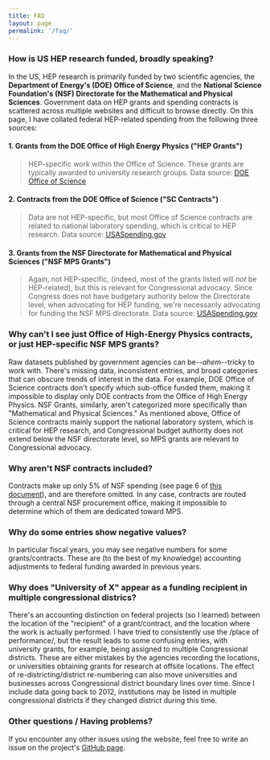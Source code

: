 ```yaml
---
title: FAQ
layout: page
permalink: '/faq/'
---
```


### How is US HEP research funded, broadly speaking?

In the US, HEP research is primarily funded by two scientific agencies, the **Department of Energy's (DOE) Office of Science**, and the **National Science Foundation's (NSF) Directorate for the Mathematical and Physical Sciences**. Government data on HEP grants and spending contracts is scattered across multiple websites and difficult to browse directly. On this page, I have collated federal HEP-related spending from the following three sources:

#### 1. Grants from the DOE Office of High Energy Physics ("HEP Grants")
> HEP-specific work within the Office of Science. These grants are typically awarded to university research groups. Data source: [DOE Office of Science](https://science.energy.gov/universities/sc-in-your-state/)

#### 2. Contracts from the DOE Office of Science ("SC Contracts")
> Data are not HEP-specific, but most Office of Science contracts are related to national laboratory spending, which is critical to HEP research. Data source: [USASpending.gov](https://www.usaspending.gov/DownloadCenter/Pages/dataarchives.aspx)

#### 3. Grants from the NSF Directorate for Mathematical and Physical Sciences ("NSF MPS Grants") 
> Again, not HEP-specific, (indeed, most of the grants listed will *not* be HEP-related), but this is relevant for Congressional advocacy. Since Congress does not have budgetary authority below the Directorate level, when advocating for HEP funding, we're necessarily advocating for funding the NSF MPS directorate. Data source: [USASpending.gov](https://www.usaspending.gov/DownloadCenter/Pages/dataarchives.aspx)

### Why can't I see just Office of High-Energy Physics contracts, or just HEP-specific NSF MPS grants?

Raw datasets published by government agencies can be--*ahem*--tricky to work with. There's missing data, inconsistent entries, and broad categories that can obscure trends of interest in the data. For example, DOE Office of Science contracts don't specify which sub-office funded them, making it impossible to display only DOE contracts from the Office of High Energy Physics. NSF Grants, similarly, aren't categorized more specifically than "Mathematical and Physical Sciences." 
As mentioned above, Office of Science contracts mainly support the national laboratory system, which is critical for HEP research, and Congressional budget authority does not extend below the NSF directorate level, so MPS grants are relevant to Congressional advocacy.

### Why aren't NSF contracts included?

Contracts make up only 5% of NSF spending (see page 6 of [this document](https://nsf.gov/pubs/2016/nsf16034/nsf16034.pdf)), and are therefore omitted. In any case, contracts are routed through a central NSF procurement office, making it impossible to determine which of them are dedicated toward MPS.

### Why do some entries show negative values?

In particular fiscal years, you may see negative numbers for some grants/contracts. These are (to the best of my knowledge) accounting adjustments to federal funding awarded in previous years.

### Why does "University of X" appear as a funding recipient in multiple congressional districs?

There's an accounting distinction on federal projects (so I learned) between the location of the "recipient" of a grant/contract, and the location where the work is actually performed. I have tried to consistently use the /place of performance/, but the result leads to some confusing entries, with university grants, for example, being assigned to multiple Congressional districts. These are either mistakes by the agencies recording the locations, or universities obtaining grants for research at offsite locations. The effect of re-districting/district re-numbering can also move universities and businesses across Congressional district boundary lines over time. Since I include data going back to 2012, institutions may be listed in multiple congressional districts if they changed district during this time. 

### Other questions / Having problems?

If you encounter any other issues using the website, feel free to write an issue on the project's [GitHub page](https://github.com/mbaumer/us_hep_funding/issues).